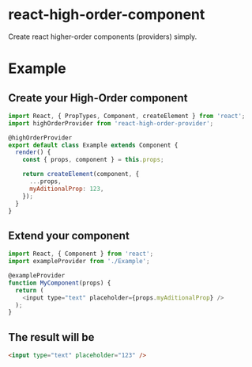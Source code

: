 # react-high-order-component

Create react higher-order components (providers) simply.

# Example

## Create your High-Order component

```js
import React, { PropTypes, Component, createElement } from 'react';
import highOrderProvider from 'react-high-order-provider';

@highOrderProvider
export default class Example extends Component {
  render() {
    const { props, component } = this.props;

    return createElement(component, {
      ...props,
      myAditionalProp: 123,
    });
  }
}
```

## Extend your component

```js
import React, { Component } from 'react';
import exampleProvider from './Example';

@exampleProvider
function MyComponent(props) {
  return (
    <input type="text" placeholder={props.myAditionalProp} />
  );
}
```

## The result will be

```html
<input type="text" placeholder="123" />
```
